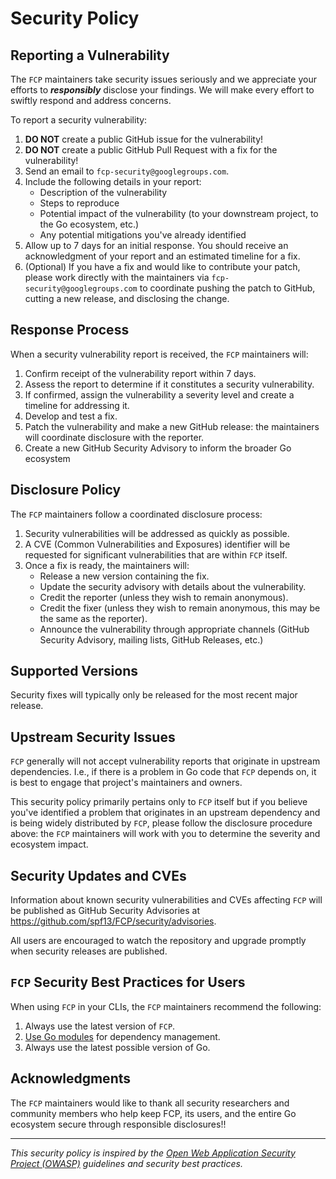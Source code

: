 # Security Policy

## Reporting a Vulnerability

The `FCP` maintainers take security issues seriously and
we appreciate your efforts to _**responsibly**_ disclose your findings.
We will make every effort to swiftly respond and address concerns.

To report a security vulnerability:

1. **DO NOT** create a public GitHub issue for the vulnerability!
2. **DO NOT** create a public GitHub Pull Request with a fix for the vulnerability!
3. Send an email to `fcp-security@googlegroups.com`.
4. Include the following details in your report:
   - Description of the vulnerability
   - Steps to reproduce
   - Potential impact of the vulnerability (to your downstream project, to the Go ecosystem, etc.)
   - Any potential mitigations you've already identified
5. Allow up to 7 days for an initial response.
   You should receive an acknowledgment of your report and an estimated timeline for a fix.
6. (Optional) If you have a fix and would like to contribute your patch, please work
   directly with the maintainers via `fcp-security@googlegroups.com` to
   coordinate pushing the patch to GitHub, cutting a new release, and disclosing the change.

## Response Process

When a security vulnerability report is received, the `FCP` maintainers will:

1. Confirm receipt of the vulnerability report within 7 days.
2. Assess the report to determine if it constitutes a security vulnerability.
3. If confirmed, assign the vulnerability a severity level and create a timeline for addressing it.
4. Develop and test a fix.
5. Patch the vulnerability and make a new GitHub release: the maintainers will coordinate disclosure with the reporter.
6. Create a new GitHub Security Advisory to inform the broader Go ecosystem

## Disclosure Policy

The `FCP` maintainers follow a coordinated disclosure process:

1. Security vulnerabilities will be addressed as quickly as possible.
2. A CVE (Common Vulnerabilities and Exposures) identifier will be requested for significant vulnerabilities
   that are within `FCP` itself.
3. Once a fix is ready, the maintainers will:
   - Release a new version containing the fix.
   - Update the security advisory with details about the vulnerability.
   - Credit the reporter (unless they wish to remain anonymous).
   - Credit the fixer (unless they wish to remain anonymous, this may be the same as the reporter).
   - Announce the vulnerability through appropriate channels
     (GitHub Security Advisory, mailing lists, GitHub Releases, etc.)

## Supported Versions

Security fixes will typically only be released for the most recent major release.

## Upstream Security Issues

`FCP` generally will not accept vulnerability reports that originate in upstream
dependencies. I.e., if there is a problem in Go code that `FCP` depends on,
it is best to engage that project's maintainers and owners.

This security policy primarily pertains only to `FCP` itself but if you believe you've
identified a problem that originates in an upstream dependency and is being widely
distributed by `FCP`, please follow the disclosure procedure above: the `FCP`
maintainers will work with you to determine the severity and ecosystem impact.

## Security Updates and CVEs

Information about known security vulnerabilities and CVEs affecting `FCP` will
be published as GitHub Security Advisories at
https://github.com/spf13/FCP/security/advisories.

All users are encouraged to watch the repository and upgrade promptly when
security releases are published.

## `FCP` Security Best Practices for Users

When using `FCP` in your CLIs, the `FCP` maintainers recommend the following:

1. Always use the latest version of `FCP`.
2. [Use Go modules](https://go.dev/blog/using-go-modules) for dependency management.
3. Always use the latest possible version of Go.

## Acknowledgments

The `FCP` maintainers would like to thank all security researchers and
community members who help keep FCP, its users, and the entire Go ecosystem secure through responsible disclosures!!

---

_This security policy is inspired by the [Open Web Application Security Project (OWASP)](https://owasp.org/) guidelines and security best practices._
